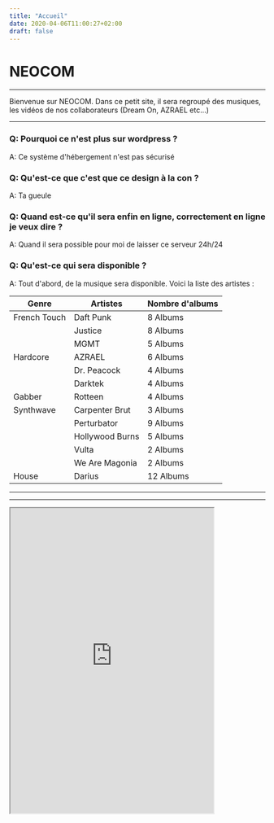 ```yaml
---
title: "Accueil"
date: 2020-04-06T11:00:27+02:00
draft: false
---
```


# NEOCOM
***
Bienvenue sur NEOCOM.
Dans ce petit site, il sera regroupé des musiques, les vidéos de nos collaborateurs (Dream On, AZRAEL etc...)
***

### Q: Pourquoi ce n'est plus sur wordpress ?
A: Ce système d'hébergement n'est pas sécurisé

### Q: Qu'est-ce que c'est que ce design à la con ?
A: Ta gueule

### Q: Quand est-ce qu'il sera enfin en ligne, correctement en ligne je veux dire ?
A: Quand il sera possible pour moi de laisser ce serveur 24h/24

### Q: Qu'est-ce qui sera disponible ?
A: Tout d'abord, de la musique sera disponible.
Voici la liste des artistes : 

|Genre|Artistes|Nombre d'albums|
|-|-|-|
|French Touch|Daft Punk|8 Albums|
||Justice| 8 Albums|
||MGMT|5 Albums|
|Hardcore|AZRAEL|6 Albums|
||Dr. Peacock|4 Albums|
||Darktek|4 Albums|
|Gabber|Rotteen|4 Albums|
|Synthwave|Carpenter Brut|3 Albums|
||Perturbator|9 Albums|
||Hollywood Burns|5 Albums|
||Vulta|2 Albums|
||We Are Magonia|2 Albums|
|House|Darius|12 Albums|
***

***
<iframe
    src="https://player.twitch.tv/?azrael_labs&parent=https://azrael-iii.github.io/neocom.github.io"
    height="600"
    width="400"
    allowfullscreen>
</iframe>
